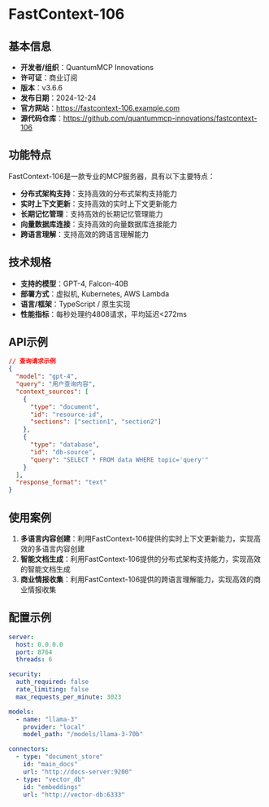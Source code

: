 # FastContext-106

## 基本信息

- **开发者/组织**：QuantumMCP Innovations
- **许可证**：商业订阅
- **版本**：v3.6.6
- **发布日期**：2024-12-24
- **官方网站**：https://fastcontext-106.example.com
- **源代码仓库**：https://github.com/quantummcp-innovations/fastcontext-106

## 功能特点

FastContext-106是一款专业的MCP服务器，具有以下主要特点：

- **分布式架构支持**：支持高效的分布式架构支持能力
- **实时上下文更新**：支持高效的实时上下文更新能力
- **长期记忆管理**：支持高效的长期记忆管理能力
- **向量数据库连接**：支持高效的向量数据库连接能力
- **跨语言理解**：支持高效的跨语言理解能力


## 技术规格

- **支持的模型**：GPT-4, Falcon-40B
- **部署方式**：虚拟机, Kubernetes, AWS Lambda
- **语言/框架**：TypeScript / 原生实现
- **性能指标**：每秒处理约4808请求，平均延迟<272ms

## API示例

```json
// 查询请求示例
{
  "model": "gpt-4",
  "query": "用户查询内容",
  "context_sources": [
    {
      "type": "document",
      "id": "resource-id",
      "sections": ["section1", "section2"]
    },
    {
      "type": "database",
      "id": "db-source",
      "query": "SELECT * FROM data WHERE topic='query'"
    }
  ],
  "response_format": "text"
}
```

## 使用案例

1. **多语言内容创建**：利用FastContext-106提供的实时上下文更新能力，实现高效的多语言内容创建
2. **智能文档生成**：利用FastContext-106提供的分布式架构支持能力，实现高效的智能文档生成
3. **商业情报收集**：利用FastContext-106提供的跨语言理解能力，实现高效的商业情报收集


## 配置示例

```yaml
server:
  host: 0.0.0.0
  port: 8764
  threads: 6

security:
  auth_required: false
  rate_limiting: false
  max_requests_per_minute: 3023

models:
  - name: "llama-3"
    provider: "local"
    model_path: "/models/llama-3-70b"

connectors:
  - type: "document_store"
    id: "main_docs"
    url: "http://docs-server:9200"
  - type: "vector_db"
    id: "embeddings"
    url: "http://vector-db:6333"
```